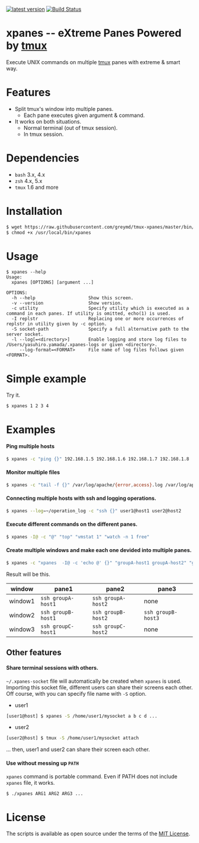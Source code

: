 [![latest version](https://img.shields.io/github/release/greymd/tmux-xpanes.svg)](https://github.com/greymd/tmux-xpanes/releases/latest)
[![Build Status](https://travis-ci.org/greymd/tmux-xpanes.svg?branch=master)](https://travis-ci.org/greymd/tmux-xpanes)

# xpanes -- eXtreme Panes Powered by [tmux](https://tmux.github.io/)
Execute UNIX commands on multiple [tmux](https://tmux.github.io/) panes with extreme & smart way.

# Features
* Split tmux's window into multiple panes.
  + Each pane executes given argument & command.
* It works on both situations.
  + Normal terminal (out of tmux session).
  + In tmux session.

# Dependencies

* `bash` 3.x, 4.x
* `zsh` 4.x, 5.x
* `tmux` 1.6 and more

# Installation

```sh
$ wget https://raw.githubusercontent.com/greymd/tmux-xpanes/master/bin/xpanes -O /usr/local/bin/xpanes
$ chmod +x /usr/local/bin/xpanes
```

# Usage

```
$ xpanes --help
Usage:
  xpanes [OPTIONS] [argument ...]

OPTIONS:
  -h --help                    Show this screen.
  -v --version                 Show version.
  -c utility                   Specify utility which is executed as a command in each panes. If utility is omitted, echo(1) is used.
  -I replstr                   Replacing one or more occurrences of replstr in utility given by -c option.
  -S socket-path               Specify a full alternative path to the server socket.
  -l --log[=<directory>]       Enable logging and store log files to /Users/yasuhiro.yamada/.xpanes-logs or given <directory>.
     --log-format=<FORMAT>     File name of log files follows given <FORMAT>.
```

# Simple example

Try it.

```
$ xpanes 1 2 3 4
```

# Examples

#### Ping multiple hosts

```sh
$ xpanes -c "ping {}" 192.168.1.5 192.168.1.6 192.168.1.7 192.168.1.8
```

#### Monitor multiple files

```sh
$ xpanes -c "tail -f {}" /var/log/apache/{error,access}.log /var/log/application/{error,access}.log
```

#### Connecting multiple hosts with ssh and **logging operations**.

```sh
$ xpanes --log=~/operation_log -c "ssh {}" user1@host1 user2@host2
```

#### Execute different commands on the different panes.

```sh
$ xpanes -I@ -c "@" "top" "vmstat 1" "watch -n 1 free"
```

#### Create multiple windows and make each one devided into multiple panes.

```sh
$ xpanes -c "xpanes  -I@ -c 'echo @' {}" "groupA-host1 groupA-host2" "groupB-host1 groupB-host2 groupB-host3" "groupC-host1 groupC-host2"
```

Result will be this.

| window  | pane1              | pane2              | pane3              |
| ------  | -----              | -----              | -----              |
| window1 | `ssh groupA-host1` | `ssh groupA-host2` | none               |
| window2 | `ssh groupB-host1` | `ssh groupB-host2` | `ssh groupB-host3` |
| window3 | `ssh groupC-host1` | `ssh groupC-host2` | none               |


## Other features

#### Share terminal sessions with others.

 `~/.xpanes-socket` file will automatically be created when `xpanes` is used.
Importing this socket file, different users can share their screens each other.
Off course, with you can specify file name with `-S` option.

* user1

```sh
[user1@host] $ xpanes -S /home/user1/mysocket a b c d ...
```

* user2

```sh
[user2@host] $ tmux -S /home/user1/mysocket attach
```

... then, user1 and user2 can share their screen each other.


#### Use without messing up `PATH`

`xpanes` command is portable command. Even if PATH does not include `xpanes` file, it works.

```sh
$ ./xpanes ARG1 ARG2 ARG3 ...
```

# License

The scripts is available as open source under the terms of the [MIT License](http://opensource.org/licenses/MIT).
